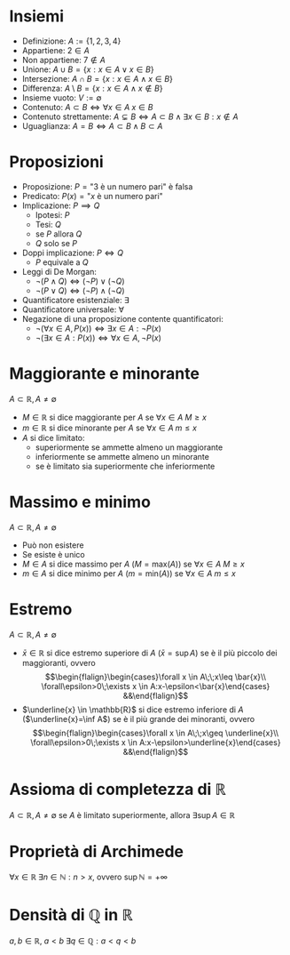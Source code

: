 # Insiemi
- Definizione: $A:=\{1,2,3,4\}$
- Appartiene: $2\in A$
- Non appartiene: $7\not\in A$
- Unione: $A \cup B = \{x:x \in A \lor x \in B\}$
- Intersezione: $A \cap B = \{x:x \in A \land x \in B\}$
- Differenza: $A \setminus B = \{ x:x \in A \land x \not\in B \}$
- Insieme vuoto: $V := \emptyset$
- Contenuto: $A \subset B \iff \forall x \in A \; x \in B$
- Contenuto strettamente: $A \subsetneq B \iff A \subset B \land \exists x \in B : x \not\in A$
- Uguaglianza: $A = B \iff A \subset B \land B \subset A$

# Proposizioni
- Proposizione: $P=\text{"3 è un numero pari"}$ è falsa
- Predicato: $P(x)=\text{"\(x\) è un numero pari"}$
- Implicazione: $P \implies Q$
	- Ipotesi: $P$
	- Tesi: $Q$
	- se $P$ allora $Q$
	- $Q$ solo se $P$
- Doppi implicazione: $P \iff Q$
	- $P$ equivale a $Q$
- Leggi di De Morgan:
	- $\neg (P \land Q) \iff (\neg P) \lor (\neg Q)$
	- $\neg (P \lor Q) \iff (\neg P) \land (\neg Q)$
- Quantificatore esistenziale: $\exists$
- Quantificatore universale: $\forall$
- Negazione di una proposizione contente quantificatori:
	- $\neg(\forall x \in A, P(x)) \iff \exists x \in A : \neg P(x)$
	- $\neg(\exists x \in A : P(x)) \iff\forall x \in A, \neg P(x)$
<div class="page-break" style="page-break-before: always;"></div>

# Maggiorante e minorante
$A \subset \mathbb{R}, A \neq \emptyset$
- $M \in \mathbb{R}$ si dice maggiorante per $A$ se $\forall x \in A \; M \geq x$
- $m \in \mathbb{R}$ si dice minorante per $A$ se $\forall x \in A \; m \leq x$
- $A$ si dice limitato:
	- superiormente se ammette almeno un maggiorante
	- inferiormente se ammette almeno un minorante
	- se è limitato sia superiormente che inferiormente

# Massimo e minimo
$A \subset \mathbb{R}, A \neq \emptyset$
- Può non esistere
- Se esiste è unico
- $M \in A$ si dice massimo per $A$ ($M=\mathrm{max}(A)$) se $\forall x \in A \; M \geq x$
- $m \in A$ si dice minimo per $A$ ($m=\mathrm{min}(A)$) se $\forall x \in A \; m \leq x$

# Estremo
$A \subset \mathbb{R}, A \neq \emptyset$
- $\bar{x} \in \mathbb{R}$ si dice estremo superiore di $A$ ($\bar{x}=\sup A$) se è il più piccolo dei maggioranti, ovvero $$\begin{flalign}\begin{cases}\forall x \in A\;\;x\leq \bar{x}\\ \forall\epsilon>0\;\exists x \in A:x-\epsilon<\bar{x}\end{cases} &&\end{flalign}$$
- $\underline{x} \in \mathbb{R}$ si dice estremo inferiore di $A$ ($\underline{x}=\inf A$) se è il più grande dei minoranti, ovvero $$\begin{flalign}\begin{cases}\forall x \in A\;\;x\geq \underline{x}\\ \forall\epsilon>0\;\exists x \in A:x-\epsilon>\underline{x}\end{cases} &&\end{flalign}$$

# Assioma di completezza di $\mathbb{R}$
$A \subset \mathbb{R}, A \neq \emptyset$
se $A$ è limitato superiormente, allora $\exists \sup A \in \mathbb{R}$

# Proprietà di Archimede
$\forall x \in \mathbb{R} \; \exists n \in \mathbb{N} : n>x$, ovvero $\sup \mathbb{N} = +\infty$

# Densità di $\mathbb{Q}$ in $\mathbb{R}$
$a,b \in \mathbb{R}, \; a<b \; \exists q \in \mathbb{Q} : a<q<b$